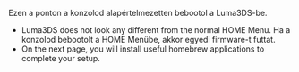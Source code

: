 Ezen a ponton a konzolod alapértelmezetten bebootol a Luma3DS-be.

- Luma3DS does not look any different from the normal HOME Menu. Ha a konzolod bebootolt a HOME Menübe, akkor egyedi firmware-t futtat.
- On the next page, you will install useful homebrew applications to complete your setup.
